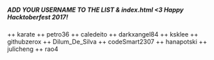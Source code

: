 ##### ADD YOUR USERNAME TO THE LIST & index.html <3 Happy Hacktoberfest 2017!

++ karate
++ petro36
++ caledeito
++ darkxangel84
++ ksklee
++ githubzerox
++ Dilum_De_Silva
++ codeSmart2307
++ hanapotski
++ julicheng
++ rao4
